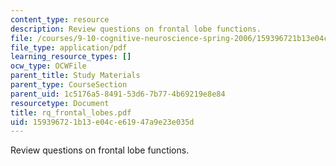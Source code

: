 ```yaml
---
content_type: resource
description: Review questions on frontal lobe functions.
file: /courses/9-10-cognitive-neuroscience-spring-2006/159396721b13e04ce61947a9e23e035d_rq_frontal_lobes.pdf
file_type: application/pdf
learning_resource_types: []
ocw_type: OCWFile
parent_title: Study Materials
parent_type: CourseSection
parent_uid: 1c5176a5-8491-53d6-7b77-4b69219e8e84
resourcetype: Document
title: rq_frontal_lobes.pdf
uid: 15939672-1b13-e04c-e619-47a9e23e035d
---
```

Review questions on frontal lobe functions.

